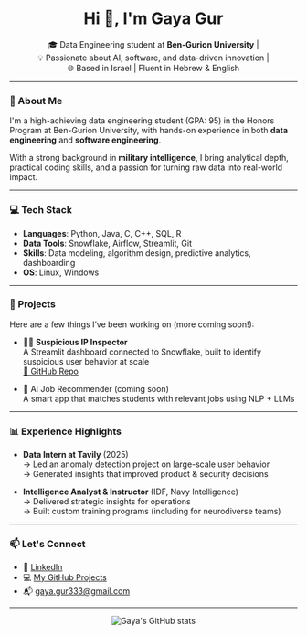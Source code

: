 <h1 align="center">Hi 👋, I'm Gaya Gur</h1>

<p align="center">
🎓 Data Engineering student at <b>Ben-Gurion University</b> |<br>
💡 Passionate about AI, software, and data-driven innovation |<br>
🌐 Based in Israel | Fluent in Hebrew & English
</p>

---

### 🧠 About Me

I'm a high-achieving data engineering student (GPA: 95) in the Honors Program at Ben-Gurion University, with hands-on experience in both **data engineering** and **software engineering**.

With a strong background in **military intelligence**, I bring analytical depth, practical coding skills, and a passion for turning raw data into real-world impact.

---

### 💻 Tech Stack

- **Languages**: Python, Java, C, C++, SQL, R  
- **Data Tools**: Snowflake, Airflow, Streamlit, Git  
- **Skills**: Data modeling, algorithm design, predictive analytics, dashboarding  
- **OS**: Linux, Windows

---

### 🚀 Projects

Here are a few things I’ve been working on (more coming soon!):

- 🕵️‍♀️ **Suspicious IP Inspector**  
  A Streamlit dashboard connected to Snowflake, built to identify suspicious user behavior at scale  
  [🔗 GitHub Repo](https://github.com/tavily-ai)

- 🧠 AI Job Recommender (coming soon)  
  A smart app that matches students with relevant jobs using NLP + LLMs  

---

### 📊 Experience Highlights

- **Data Intern at Tavily** (2025)  
  → Led an anomaly detection project on large-scale user behavior  
  → Generated insights that improved product & security decisions  

- **Intelligence Analyst & Instructor** (IDF, Navy Intelligence)  
  → Delivered strategic insights for operations  
  → Built custom training programs (including for neurodiverse teams)

---

### 📫 Let's Connect

- 💼 [LinkedIn](https://www.linkedin.com/in/gaya-gur)  
- 💻 [My GitHub Projects](https://github.com/gayagur)  
- 📬 gaya.gur333@gmail.com

---

<p align="center">
  <img src="https://github-readme-stats.vercel.app/api?username=gayagur&show_icons=true&theme=tokyonight" alt="Gaya's GitHub stats"/>
</p>
